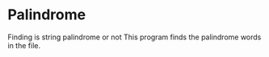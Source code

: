 # Palindrome
Finding is string palindrome or not
This program finds the palindrome words in the file.
